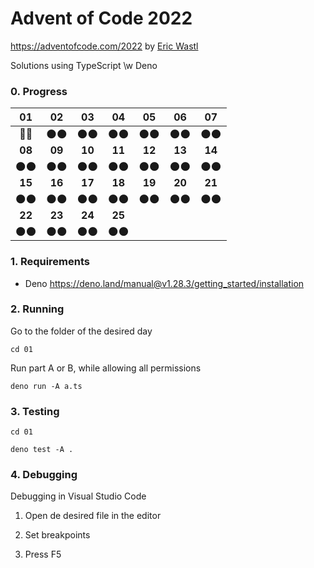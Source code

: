 # Advent of Code 2022

https://adventofcode.com/2022 by [Eric Wastl](http://was.tl/)

Solutions using TypeScript \w Deno

### 0. Progress

|   01   |   02   |   03   |   04   |   05   |   06   |   07   |
| :----: | :----: | :----: | :----: | :----: | :----: | :----: |
|  💫️💫️  |  🌑️🌑️  |  🌑️🌑️  |  🌑️🌑️  |  🌑️🌑️  |  🌑️🌑️  |  🌑️🌑️  |
| **08** | **09** | **10** | **11** | **12** | **13** | **14** |
|  🌑️🌑️  |  🌑️🌑️  |  🌑️🌑️  |  🌑️🌑️  |  🌑️🌑️  |  🌑️🌑️  |  🌑️🌑️  |
| **15** | **16** | **17** | **18** | **19** | **20** | **21** |
|  🌑️🌑️  |  🌑️🌑️  |  🌑️🌑️  |  🌑️🌑️  |  🌑️🌑️  |  🌑️🌑️  |  🌑️🌑️  |
| **22** | **23** | **24** | **25** |        |        |        |
|  🌑️🌑️  |  🌑️🌑️  |  🌑️🌑️  |  🌑️🌑️  |        |        |        |

### 1. Requirements

- Deno https://deno.land/manual@v1.28.3/getting_started/installation

### 2. Running

Go to the folder of the desired day

`cd 01`

Run part A or B, while allowing all permissions

`deno run -A a.ts`

### 3. Testing

`cd 01`

`deno test -A .`

### 4. Debugging

Debugging in Visual Studio Code

1. Open de desired file in the editor

2. Set breakpoints

3. Press F5
